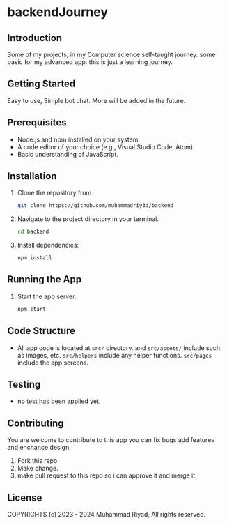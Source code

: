 # backendJourney

## Introduction

Some of my projects, in my Computer science self-taught journey. some basic for my advanced app. this is just a learning journey.

## Getting Started

Easy to use, Simple bot chat. More will be added in the future.

## Prerequisites

* Node.js and npm installed on your system.
* A code editor of your choice (e.g., Visual Studio Code, Atom).
* Basic understanding of JavaScript.

## Installation

1. Clone the repository from

   ```bash
   git clone https://github.com/muhammadriy3d/backend
   ```

2. Navigate to the project directory in your terminal.

   ```bash
   cd backend
   ```

3. Install dependencies:

   ```bash
   npm install
   ```

## Running the App

1. Start the app server:

   ```bash
   npm start
   ```

## Code Structure

* All app code is located at `src/` directory. and `src/assets/` include such as images, etc. `src/helpers` include any helper functions. `src/pages` include the app screens.

## Testing

* no test has been applied yet.

## Contributing

You are welcome to contribute to this app you can fix bugs add features and enchance design.

1. Fork this repo
2. Make change.
3. make pull request to this repo so i can approve it and merge it.

## License

COPYRIGHTS (c) 2023 - 2024 Muhammad Riyad, All rights reserved.
